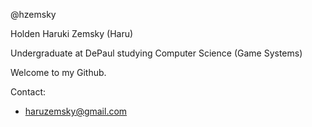 @hzemsky

Holden Haruki Zemsky (Haru)

Undergraduate at DePaul studying Computer Science (Game Systems)

Welcome to my Github.

Contact:
  - haruzemsky@gmail.com

<!---
hzemsky/hzemsky is a ✨ special ✨ repository because its `README.md` (this file) appears on your GitHub profile.
You can click the Preview link to take a look at your changes.
--->
